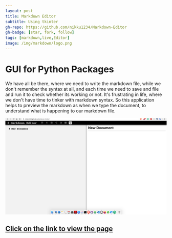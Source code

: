 ```yaml
---
layout: post
title: Markdown Editor
subtitle: Using tkinter
gh-repo: https://github.com/nikku1234/Markdown-Editor
gh-badge: [star, fork, follow]
tags: [markdown,live,Editor]
image: /img/markdown/logo.png
---
```

# GUI for Python Packages

We have all be there, where we need to write the markdown file, while we don't remember the syntax at all, and each time we need to save and file and run it to check whether its working or not. It's frustrating in life, where we don't have time to tinker with markdown syntax. So this application helps to preview the markdown as when we type the document, to understand what is happening to our markdown file.

![App Image](/img/markdown/markdown.png)
## [Click on the link to view the page](https://nikku1234.github.io/Markdown-Editor/)
